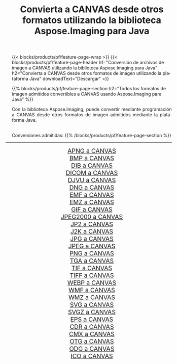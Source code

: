 ﻿---
title: Convierta a CANVAS desde otros formatos utilizando la biblioteca Aspose.Imaging para Java 
weight: 3920
url: /es/java/conversion/to/canvas/ 
lang: es
langdirlevel: 2
locales: zh-hans,ja,it,ru,de,es,fr,nl,id,lt,pl,pt,vi,tr,ko,zh-hant,ar,hi,th,sv,cs,uk,he
description: Usando Aspose.Imaging puede convertir a CANVAS desde otros formatos usando Java
---

{{< blocks/products/pf/feature-page-wrap >}}
{{< blocks/products/pf/feature-page-header h1="Conversión de archivos de imagen a CANVAS utilizando la biblioteca Aspose.Imaging para Java" h2="Convierta a CANVAS desde otros formatos de imagen utilizando la plataforma Java" downloadText="Descargar" >}}


{{% blocks/products/pf/feature-page-section  h2="Todos los formatos de imagen admitidos convertibles a CANVAS usando Aspose.Imaging para Java" %}}
<p align=justify>Con la biblioteca Aspose.Imaging, puede convertir mediante programación a CANVAS desde otros formatos de imagen admitidos mediante la plataforma Java.</p>
<br/>
Conversiones admitidas:
{{% /blocks/products/pf/feature-page-section %}}
<div class="container-fluid productfamilypage bg-gray">
    <div class="convertypes bg-gray agp-content section">
        <div class="container">
		<hr style="margin-left:-20px;"/>
		<div class="row other-converters" style="gap: 10px;font-size: 19px;text-align:center;">
		    <div class='col-md-2 other-converter remove-lp remove-rp'><a href="/imaging/es/java/conversion/apng-to-canvas/" style="padding:15px;">APNG a CANVAS</a></div>
<div class='col-md-2 other-converter remove-lp remove-rp'><a href="/imaging/es/java/conversion/bmp-to-canvas/" style="padding:15px;">BMP a CANVAS</a></div>
<div class='col-md-2 other-converter remove-lp remove-rp'><a href="/imaging/es/java/conversion/dib-to-canvas/" style="padding:15px;">DIB a CANVAS</a></div>
<div class='col-md-2 other-converter remove-lp remove-rp'><a href="/imaging/es/java/conversion/dicom-to-canvas/" style="padding:15px;">DICOM a CANVAS</a></div>
<div class='col-md-2 other-converter remove-lp remove-rp'><a href="/imaging/es/java/conversion/djvu-to-canvas/" style="padding:15px;">DJVU a CANVAS</a></div>
<div class='col-md-2 other-converter remove-lp remove-rp'><a href="/imaging/es/java/conversion/dng-to-canvas/" style="padding:15px;">DNG a CANVAS</a></div>
<div class='col-md-2 other-converter remove-lp remove-rp'><a href="/imaging/es/java/conversion/emf-to-canvas/" style="padding:15px;">EMF a CANVAS</a></div>
<div class='col-md-2 other-converter remove-lp remove-rp'><a href="/imaging/es/java/conversion/emz-to-canvas/" style="padding:15px;">EMZ a CANVAS</a></div>
<div class='col-md-2 other-converter remove-lp remove-rp'><a href="/imaging/es/java/conversion/gif-to-canvas/" style="padding:15px;">GIF a CANVAS</a></div>
<div class='col-md-2 other-converter remove-lp remove-rp'><a href="/imaging/es/java/conversion/jpeg2000-to-canvas/" style="padding:15px;">JPEG2000 a CANVAS</a></div>
<div class='col-md-2 other-converter remove-lp remove-rp'><a href="/imaging/es/java/conversion/jp2-to-canvas/" style="padding:15px;">JP2 a CANVAS</a></div>
<div class='col-md-2 other-converter remove-lp remove-rp'><a href="/imaging/es/java/conversion/j2k-to-canvas/" style="padding:15px;">J2K a CANVAS</a></div>
<div class='col-md-2 other-converter remove-lp remove-rp'><a href="/imaging/es/java/conversion/jpg-to-canvas/" style="padding:15px;">JPG a CANVAS</a></div>
<div class='col-md-2 other-converter remove-lp remove-rp'><a href="/imaging/es/java/conversion/jpeg-to-canvas/" style="padding:15px;">JPEG a CANVAS</a></div>
<div class='col-md-2 other-converter remove-lp remove-rp'><a href="/imaging/es/java/conversion/png-to-canvas/" style="padding:15px;">PNG a CANVAS</a></div>
<div class='col-md-2 other-converter remove-lp remove-rp'><a href="/imaging/es/java/conversion/tga-to-canvas/" style="padding:15px;">TGA a CANVAS</a></div>
<div class='col-md-2 other-converter remove-lp remove-rp'><a href="/imaging/es/java/conversion/tif-to-canvas/" style="padding:15px;">TIF a CANVAS</a></div>
<div class='col-md-2 other-converter remove-lp remove-rp'><a href="/imaging/es/java/conversion/tiff-to-canvas/" style="padding:15px;">TIFF a CANVAS</a></div>
<div class='col-md-2 other-converter remove-lp remove-rp'><a href="/imaging/es/java/conversion/webp-to-canvas/" style="padding:15px;">WEBP a CANVAS</a></div>
<div class='col-md-2 other-converter remove-lp remove-rp'><a href="/imaging/es/java/conversion/wmf-to-canvas/" style="padding:15px;">WMF a CANVAS</a></div>
<div class='col-md-2 other-converter remove-lp remove-rp'><a href="/imaging/es/java/conversion/wmz-to-canvas/" style="padding:15px;">WMZ a CANVAS</a></div>
<div class='col-md-2 other-converter remove-lp remove-rp'><a href="/imaging/es/java/conversion/svg-to-canvas/" style="padding:15px;">SVG a CANVAS</a></div>
<div class='col-md-2 other-converter remove-lp remove-rp'><a href="/imaging/es/java/conversion/svgz-to-canvas/" style="padding:15px;">SVGZ a CANVAS</a></div>
<div class='col-md-2 other-converter remove-lp remove-rp'><a href="/imaging/es/java/conversion/eps-to-canvas/" style="padding:15px;">EPS a CANVAS</a></div>
<div class='col-md-2 other-converter remove-lp remove-rp'><a href="/imaging/es/java/conversion/cdr-to-canvas/" style="padding:15px;">CDR a CANVAS</a></div>
<div class='col-md-2 other-converter remove-lp remove-rp'><a href="/imaging/es/java/conversion/cmx-to-canvas/" style="padding:15px;">CMX a CANVAS</a></div>
<div class='col-md-2 other-converter remove-lp remove-rp'><a href="/imaging/es/java/conversion/otg-to-canvas/" style="padding:15px;">OTG a CANVAS</a></div>
<div class='col-md-2 other-converter remove-lp remove-rp'><a href="/imaging/es/java/conversion/odg-to-canvas/" style="padding:15px;">ODG a CANVAS</a></div>
<div class='col-md-2 other-converter remove-lp remove-rp'><a href="/imaging/es/java/conversion/ico-to-canvas/" style="padding:15px;">ICO a CANVAS</a></div>
                </div>
        </div>
    </div>
</div>
<br/>

